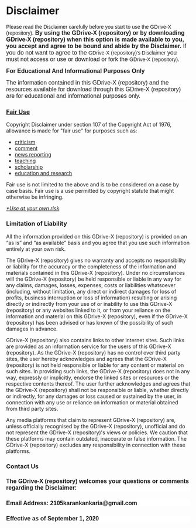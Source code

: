 <h1>Disclaimer</h1>

<p><span style="background-color: white;"><span style="font-family: Montserrat, sans-serif;"><span style="white-space: pre-wrap;">Please read the Disclaimer carefully before you start to use the GDrive-X (repository).</span></span></span><strong style="background-color: white; box-sizing: border-box; font-family: Montserrat, sans-serif; font-size: 16px; white-space: pre-wrap;"> By using the GDrive-X (repository) or by downloading GDrive-X (repository) when this option is made available to you, you accept and agree to be bound and abide by the Disclaimer. </strong><span style="background-color: white; font-family: Montserrat, sans-serif; font-size: 16px; white-space: pre-wrap;">If you do not want to agree to the </span><span style="background-color: white; font-family: Montserrat, sans-serif; white-space: pre-wrap;">GDrive-X (repository)'s Disclaimer</span><span style="background-color: white; font-family: Montserrat, sans-serif; font-size: 16px; white-space: pre-wrap;"> you must not access or use or download or fork the </span><span style="background-color: white; font-family: Montserrat, sans-serif; white-space: pre-wrap;">GDrive-X (repository)</span><span style="background-color: white; font-family: Montserrat, sans-serif; font-size: 16px; white-space: pre-wrap;">.</span></p>

<p><span style="background-color: white; font-family: Montserrat, sans-serif; font-size: 16px; white-space: pre-wrap;">​</span><strong style="background-color: white; box-sizing: border-box; font-family: Montserrat, sans-serif; font-size: 16px; white-space: pre-wrap;">For Educational And Informational Purposes Only &nbsp;</strong></p><p class="line-height-scale-3 font-scale-4 text-align-left" style="background-color: white; box-sizing: border-box; font-family: Roboto; font-size: 16px; line-height: 1.125; margin: 0px 0px 1.5em; min-height: 1em; white-space: pre-wrap;"><span style="box-sizing: border-box; font-family: Montserrat, sans-serif;">The information contained in this GDrive-X (repository) and the resources available for download through this GDrive-X (repository) are for educational and informational purposes only.</span></p>


<h3><u>Fair Use</u></h3>

<p>Copyright Disclaimer under section 107 of the Copyright Act of 1976, allowance is made for "fair use" for purposes such as:</p>

<ul>
   <li><u>criticism</u></li>
   
   <li><u>comment</u></li>
   
   <li><u>news reporting</u></li>
   
   <li><u>teaching</u></li>
   
   <li><u>scholarship</u></li>
   
   <li><u>education and research</u></li>
</ul>

<p>Fair use is not limited to the above and is to be considered on a case by case basis. Fair use is a use permitted by copyright statute that might otherwise be infringing.</p>

<u><i>*Use at your own risk</i></u>

<h3>Limitation of Liability</h3>

<p>All the information provided on this GDrive-X (repository) is provided on an “as is” and “as available” basis and you agree that you use such information entirely at your own risk.</p>

<p>The GDrive-X (repository) gives no warranty and accepts no responsibility or liability for the accuracy or the completeness of the information and materials contained in this GDrive-X (repository). Under no circumstances will the GDrive-X (repository) be held responsible or liable in any way for any claims, damages, losses, expenses, costs or liabilities whatsoever (including, without limitation, any direct or indirect damages for loss of profits, business interruption or loss of information) resulting or arising directly or indirectly from your use of or inability to use this GDrive-X (repository) or any websites linked to it, or from your reliance on the information and material on this GDrive-X (repository), even if the GDrive-X (repository) has been advised or has known of the possibility of such damages in advance.</p>

<p>GDrive-X (repository) also contains links to other internet sites. Such links are provided as an information service for the users of this GDrive-X (repository). As the GDrive-X (repository) has no control over third party sites, the user hereby acknowledges and agrees that the GDrive-X (repository) is not held responsible or liable for any content or material on such sites. In providing such links, the GDrive-X (repository) does not in any way, expressly or implicitly, endorse the linked sites or resources or the respective contents thereof. The user further acknowledges and agrees that the GDrive-X (repository) shall not be responsible or liable, whether directly or indirectly, for any damages or loss caused or sustained by the user, in connection with any use or reliance on information or material obtained from third party sites.</p>

<p>Any media platforms that claim to represent GDrive-X (repository) are, unless officially recognised by the GDrive-X (repository), unofficial and do not represent the GDrive-X (repository)'s views or policies. We caution that these platforms may contain outdated, inaccurate or false information. The GDrive-X (repository) excludes any responsibility in connection with these platforms.</p>

<h3>Contact Us<h3>
   
<p class="line-height-scale-3 font-scale-4 text-align-left" style="background-color: white; box-sizing: border-box; font-family: Roboto; font-size: 16px; line-height: 1.125; margin: 0px 0px 1.5em; min-height: 1em; white-space: pre-wrap;"><span style="box-sizing: border-box; font-family: Montserrat, sans-serif;">The GDrive-X (repository) welcomes your questions or comments regarding the Disclaimer: &nbsp;</span></p><p class="line-height-scale-3 font-scale-4 text-align-left" style="background-color: white; box-sizing: border-box; font-family: Roboto; font-size: 16px; line-height: 1.125; margin: 0px 0px 1.5em; min-height: 1em; white-space: pre-wrap;"><span style="font-family: Montserrat, sans-serif;">Email Address: 2105karankankaria@gmail.com &nbsp;</span></p><p class="line-height-scale-3 font-scale-4 text-align-left" style="background-color: white; box-sizing: border-box; font-family: Roboto; font-size: 16px; line-height: 1.125; margin: 0px; min-height: 1em; white-space: pre-wrap;"><span style="box-sizing: border-box; font-family: Montserrat, sans-serif;">Effective as of September 1, 2020</span></p>
